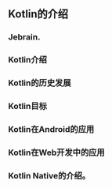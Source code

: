 ## Kotlin的介绍

### Jebrain.

### Kotlin介绍

### Kotlin的历史发展

### Kotlin目标

### Kotlin在Android的应用

### Kotlin在Web开发中的应用

### Kotlin Native的介绍。
